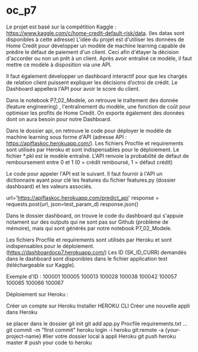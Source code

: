 # oc_p7

Le projet est basé sur la compétition Kaggle : https://www.kaggle.com/c/home-credit-default-risk/data. (les datas sont disponibles à cette adresse)
L'idée du projet est d'utiliser les données de Home Credit pour développer un modèle de machine learning capable de prédire le défaut de paiement d'un client.
Ceci afin d'étayer la décision d'accorder ou non un prêt à un client. Après avoir entraîné ce modèle, il faut mettre ce modèle à disposition via une API.

Il faut également développer un dashboard interactif pour que les chargés de relation client puissent expliquer les décisions d’octroi de crédit. Le Dashboard appellera l'API pour avoir le score du client.

Dans le notebook P7_02_Modele, on retrouve le traîtement des donnée (feature engineering) , l'entraînement du modèle, une fonction de coût pour optimiser les profits de Home Credit. On exporte également des données dont on aura besoin pour notre Dashboard.

Dans le dossier api, on retrouve le code pour déployer le modèle de machine learning sous forme d'API (adresse API : https://apiflaskoc.herokuapp.com/).
Les fichiers Procfile et requirements sont utilisés par Heroku et sont indispensables pour le déploiement. Le fichier *.pkl est le modèle entraîné.
L'API renvoie la probabilité de défaut de remboursement entre 0 et 1 (0 = crédit remboursé, 1 = défaut crédit)

Le code pour appeler l'API est le suivant. Il faut fournir à l'API un dictionnaire ayant pour clé les features du fichier features.py (dossier dashboard) et 
les valeurs associés.

url='https://apiflaskoc.herokuapp.com/predict_api'
response = requests.post(url, json=test_param_d)
response.json()

Dans le dossier dashboard, on trouve le code du dashboard qui s'appuie notament sur des outputs qui ne sont pas sur Github (problème de mémoire), mais qui sont générés par notre notebook P7_02_Modele.

Les fichiers Procfile et requirements sont utilisés par Heroku et sont indispensables pour le déploiement. (https://dashboardocp7.herokuapp.com/) 
Les ID (SK_ID_CURR) demandés dans le dashboard sont disponibles dans le fichier application test (téléchargeable sur Kaggle). 

Exemple d'ID : 100001 100005 100013 100028 100038 100042 100057 100065 100066 100067

Déploiement sur Heroku :

Créer un compte sur Heroku
Installer HEROKU CLI
Créer une nouvelle appli dans Heroku

se placer dans le dossier
git init 
git add app.py Procfile requirements.txt ...
git commit -m "first commit"
heroku login -i
heroku git:remote -a {your-project-name} #lier votre dossier local à appli Heroku
git push heroku master # push your code to heroku

